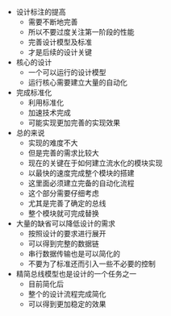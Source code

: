 * 设计标注的提高
	* 需要不断地完善
	* 所以不要过度关注第一阶段的性能
	* 完善设计模型及标准
	* 才是后续的设计关键
* 核心的设计
	* 一个可以运行的设计模型
	* 运行核心需要建立大量的自动化
* 完成标准化
	* 利用标准化
	* 加速技术完成
	* 可能实现更加完善的实现效果
* 总的来说
	* 实现的难度不大
	* 但是完善的需求比较大
	* 现在的关键在于如何建立流水化的模块实现
	* 以最快的速度完成整个模块的搭建
	* 这里面必须建立完备的自动化流程
	* 这个部分需要仔细考虑
	* 尤其是完善了确定的总线
	* 整个模块就可完成替换
* 大量的缺省可以降低设计的需求
	* 按照设计的要求进行展开
	* 可以得到完整的数据链
	* 串行数据传输也是可以简化的
	* 不要为了标准还而引入一些不必要的控制
* 精简总线模型也是设计的一个任务之一
	* 目前简化后
	* 整个的设计流程完成简化
	* 可以得到更加稳定的效果